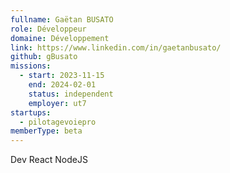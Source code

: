 ```yaml
---
fullname: Gaëtan BUSATO
role: Développeur
domaine: Développement
link: https://www.linkedin.com/in/gaetanbusato/
github: gBusato
missions:
  - start: 2023-11-15
    end: 2024-02-01
    status: independent
    employer: ut7
startups:
  - pilotagevoiepro
memberType: beta
---
```


Dev React  NodeJS
